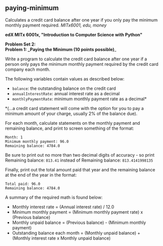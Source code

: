 ## paying-minimum
Calculates a credit card balance after one year if you only pay the minimum monthly payment required.
_MITx6001, edu, money_

**edX MITx 6001x, "Introduction to Computer Science with Python"**

**Problem Set 2:**  
**Problem 1: _Paying the Minimum (10 points possible)**_

Write a program to calculate the credit card balance after one year if a person
only pays the minimum monthly payment required by the credit card company each
month.

The following variables contain values as described below:  
- ```balance```: the outstanding balance on the credit card  
- ```annualInterestRate```: annual interest rate as a decimal  
- ```monthlyPaymentRate```: minimum monthly payment rate as a decimal*  

*(...a credit card statement will come with the option for you to pay
a minimum amount of your charge, usually 2% of the balance due).

For each month, calculate statements on the monthly payment and remaining
balance, and print to screen something of the format:  
```
Month: 1
Minimum monthly payment: 96.0
Remaining balance: 4784.0
```

Be sure to print out no more than two decimal digits of accuracy - so print
Remaining balance: ```813.41``` instead of Remaining balance: ```813.4141998135```

Finally, print out the total amount paid that year and the remaining balance
at the end of the year in the format:  
```
Total paid: 96.0
Remaining balance: 4784.0
```

A summary of the required math is found below:
- Monthly interest rate = (Annual interest rate) / 12.0
- Minimum monthly payment = (Minimum monthly payment rate) x (Previous balance)  
- Monthly unpaid balance = (Previous balance) - (Minimum monthly payment)
- Outstanding balance each month = (Monthly unpaid balance) + (Monthly interest rate x Monthly unpaid balance)
